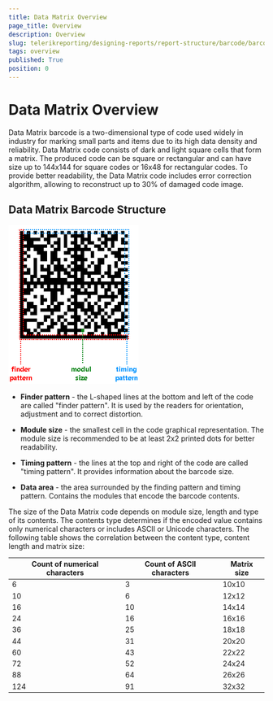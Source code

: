 ```yaml
---
title: Data Matrix Overview
page_title: Overview 
description: Overview
slug: telerikreporting/designing-reports/report-structure/barcode/barcode-types/2d-barcodes/data-matrix/overview
tags: overview
published: True
position: 0
---
```


# Data Matrix Overview



Data Matrix barcode is a two-dimensional type of code used widely in industry for marking small parts and items due to its high data density and reliability.         Data Matrix code consists of dark and light square cells that form a matrix. The produced code can be square or rectangular and can have size up to 144x144 for square codes         or 16x48 for rectangular codes. To provide better readability, the Data Matrix code includes error correction algorithm, allowing to reconstruct up to 30% of damaged code image.       

## Data Matrix Barcode Structure  

  ![barcode-datamatrix-structure](images/Barcodes/barcode-datamatrix-structure.png)

* __Finder pattern__ - the L-shaped lines at the bottom and left of the code are called "finder pattern". It is used by the readers for orientation, adjustment and to correct distortion.             

* __Module size__ - the smallest cell in the code graphical representation. The module size is recommended to be at least 2x2 printed dots for better readability.             

* __Timing pattern__ - the lines at the top and right of the code are called "timing pattern". It provides information about the barcode size.             

* __Data area__ - the area surrounded by the finding pattern and timing pattern. Contains the modules that encode the barcode contents.             

The size of the Data Matrix code depends on module size, length and type of its contents. The contents type determines if the encoded value contains only numerical characters or includes ASCII or Unicode characters.           The following table shows the correlation between the content type, content length and matrix size:         


| Count of numerical characters | Count of ASCII characters | Matrix size |
| ------ | ------ | ------ |
|6|3|10x10|
|10|6|12x12|
|16|10|14x14|
|24|16|16x16|
|36|25|18x18|
|44|31|20x20|
|60|43|22x22|
|72|52|24x24|
|88|64|26x26|
|124|91|32x32|


